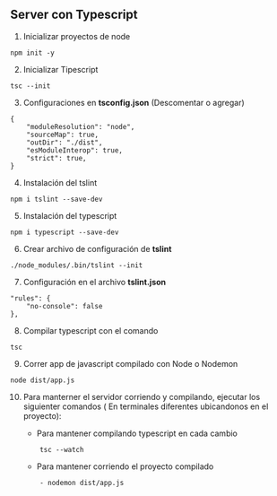 ## Server con Typescript


1. Inicializar proyectos de node
```
npm init -y
```

2. Inicializar Tipescript
```
tsc --init
```

3. Configuraciones en __tsconfig.json__ (Descomentar o agregar)
```
{
    "moduleResolution": "node",
    "sourceMap": true,
    "outDir": "./dist",
    "esModuleInterop": true,
    "strict": true,
}

```

4. Instalación del tslint
```
npm i tslint --save-dev
```

5. Instalación del typescript
```
npm i typescript --save-dev
```

6. Crear archivo de configuración de __tslint__ 
```
./node_modules/.bin/tslint --init
```

7. Configuración en el archivo __tslint.json__
```
"rules": {
    "no-console": false
},
```

8. Compilar typescript con el comando
```
tsc 
```

9. Correr app de javascript compilado con Node o Nodemon
```
node dist/app.js
```

10. Para manterner el servidor corriendo y compilando, ejecutar los siguienter comandos ( En terminales diferentes ubicandonos en el proyecto):

    - Para mantener compilando typescript en cada cambio
    ``` 
        tsc --watch
    ```
    - Para mantener corriendo el proyecto compilado
    ``` 
        - nodemon dist/app.js
    ```